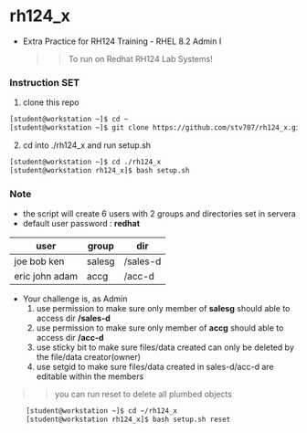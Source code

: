 # rh124_x
* Extra Practice for RH124 Training - RHEL 8.2 Admin I
  >> To run on Redhat RH124 Lab Systems!

### Instruction SET

1. clone this repo
```sh 
[student@workstation ~]$ cd ~
[student@workstation ~]$ git clone https://github.com/stv707/rh124_x.git
```

2. cd into ./rh124_x and run setup.sh 
```sh 
[student@workstation ~]$ cd ./rh124_x
[student@workstation rh124_x]$ bash setup.sh 
```

### Note
* the script will create 6 users with 2 groups and directories set in  servera
* default user  password : **redhat**

| user | group | dir |
|---|---|---|
| joe bob ken | salesg | /sales-d |
| eric john adam | accg | /acc-d | 

* Your challenge is, as Admin 
    1. use permission to make sure only member of **salesg** should able to access dir **/sales-d** 
    1. use permission to make sure only member of **accg** should able to access dir **/acc-d**
    1. use sticky bit to make sure files/data created can only be deleted by the file/data creator(owner)
    1. use setgid to make sure files/data created in sales-d/acc-d are editable within the members




>> you can run reset to delete all plumbed objects

```sh 
    [student@workstation ~]$ cd ~/rh124_x
    [student@workstation rh124_x]$ bash setup.sh reset
```
